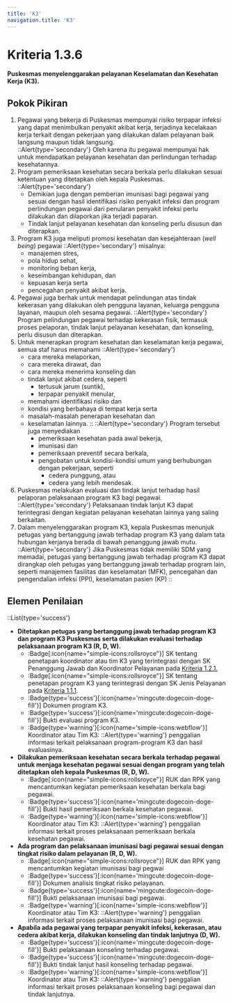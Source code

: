 ```yaml
---
title: 'K3'
navigation.title: 'K3'
---
```

# Kriteria 1.3.6 
**Puskesmas menyelenggarakan pelayanan Keselamatan dan Kesehatan Kerja (K3).** 
## Pokok Pikiran 
1. Pegawai yang bekerja di Puskesmas mempunyai risiko terpapar infeksi yang dapat menimbulkan penyakit akibat kerja, terjadinya kecelakaan kerja terkait  dengan pekerjaan yang dilakukan dalam pelayanan baik langsung maupun tidak langsung.  
  ::Alert{type='secondary'}
  Oleh  karena itu pegawai mempunyai hak untuk mendapatkan pelayanan kesehatan dan perlindungan terhadap kesehatannya. 
1. Program pemeriksaan kesehatan secara berkala perlu dilakukan sesuai ketentuan yang ditetapkan oleh kepala Puskesmas. 
  ::Alert{type='secondary'}
   - Demikian juga dengan pemberian imunisasi bagi pegawai yang sesuai dengan hasil identifikasi risiko penyakit infeksi dan program perlindungan pegawai dari penularan penyakit infeksi perlu dilakukan dan dilaporkan jika terjadi paparan. 
   - Tindak lanjut pelayanan kesehatan dan konseling  perlu disusun dan diterapkan. 
1. Program K3 juga meliputi promosi kesehatan dan kesejahteraan (*well being*) pegawai 
  ::Alert{type='secondary'}
    misalnya: 
    - manajemen stres, 
    - pola hidup sehat, 
    - monitoring beban kerja, 
    - keseimbangan kehidupan, dan 
    - kepuasan kerja serta 
    - pencegahan penyakit akibat kerja. 
2. Pegawai juga berhak untuk mendapat  pelindungan atas tindak kekerasan yang dilakukan oleh pengguna layanan, keluarga pengguna layanan, maupun oleh sesama pegawai. 
  ::Alert{type='secondary'}
  Program pelindungan pegawai terhadap kekerasan fisik, termasuk proses pelaporan, tindak lanjut pelayanan kesehatan, dan konseling, perlu disusun dan diterapkan. 
1. Untuk menerapkan program kesehatan dan keselamatan kerja pegawai, semua staf harus memahami 
  ::Alert{type='secondary'}
    - cara mereka melaporkan, 
    - cara mereka dirawat, dan 
    - cara mereka menerima konseling dan 
    - tindak lanjut akibat cedera, seperti 
        - tertusuk jarum (suntik), 
        - terpapar penyakit menular, 
    - memahami identifikasi risiko dan 
    - kondisi yang berbahaya di tempat kerja serta 
    - masalah-masalah penerapan kesehatan dan 
    - keselamatan lainnya. 
    :: 
    ::Alert{type='secondary'}
    Program tersebut juga menyediakan 
      - pemeriksaan kesehatan pada awal bekerja, 
      - imunisasi dan 
      - pemeriksaan preventif secara berkala, 
      - pengobatan untuk kondisi-kondisi  umum yang berhubungan dengan pekerjaan, seperti 
        - cedera punggung, atau 
        - cedera yang lebih mendesak. 
1. Puskesmas melakukan evaluasi dan tindak lanjut terhadap hasil pelaporan pelaksanaan program K3 bagi pegawai. 
  ::Alert{type='secondary'}
  Pelaksanaan tindak lanjut K3 dapat terintegrasi dengan kegiatan pelayanan kesehatan lainnya yang saling berkaitan. 
1. Dalam menyelenggarakan program K3, kepala Puskesmas menunjuk petugas yang  bertanggung  jawab terhadap program K3 yang dalam tata  hubungan kerjanya berada di bawah penanggung jawab mutu. 
  ::Alert{type='secondary'}
  Jika Puskesmas tidak memiliki SDM yang memadai, petugas yang bertanggung jawab terhadap program K3 dapat dirangkap oleh petugas yang bertanggung jawab terhadap program lain, seperti manajemen fasilitas dan keselamatan (MFK), pencegahan dan pengendalian infeksi (PPI), keselamatan pasien (KP) 
  ::
## Elemen Penilaian 
::List{type='success'}
- **Ditetapkan petugas yang bertanggung jawab terhadap program K3 dan program K3 Puskesmas serta dilakukan evaluasi terhadap pelaksanaan program K3 (R, D, W).**
  - :Badge[:icon{name="simple-icons:rollsroyce"}] SK tentang penetapan koordinator atau tim K3 yang terintegrasi dengan SK Penanggung Jawab dan Koordinator Pelayanan pada [Kriteria 1.2.1.](/docs/akred/pkm/1/2/1) 
  - :Badge[:icon{name="simple-icons:rollsroyce"}] SK tentang penetapan program K3 yang terintegrasi dengan SK Jenis Pelayanan pada [Kriteria 1.1.1](/docs/akred/pkm/1/1/1). 
  - :Badge{type='success'}[:icon{name='mingcute:dogecoin-doge-fill'}] Dokumen program K3. 
  - :Badge{type='success'}[:icon{name='mingcute:dogecoin-doge-fill'}] Bukti evaluasi program K3. 
  - :Badge{type='warning'}[:icon{name='simple-icons:webflow'}] Koordinator atau Tim K3: 
    ::Alert{type='warning'}
    penggalian informasi terkait pelaksanaan program-program K3 dan hasil evaluasinya. 
- **Dilakukan pemeriksaan kesehatan secara berkala terhadap pegawai untuk menjaga kesehatan pegawai sesuai dengan program yang telah ditetapkan oleh kepala Puskesmas (R, D, W).**
  - :Badge[:icon{name="simple-icons:rollsroyce"}] RUK dan RPK yang mencantumkan kegiatan pemeriksaan kesehatan berkala bagi pegawai. 
  - :Badge{type='success'}[:icon{name='mingcute:dogecoin-doge-fill'}] Bukti hasil pemeriksaan berkala kesehatan pegawai. 
  - :Badge{type='warning'}[:icon{name='simple-icons:webflow'}] Koordinator atau Tim K3: 
    ::Alert{type='warning'}
    penggalian informasi terkait proses pelaksanaan pemeriksaan berkala kesehatan pegawai. 
- **Ada program dan pelaksanaan imunisasi bagi pegawai sesuai dengan tingkat risiko dalam pelayanan (R, D, W).**
   - :Badge[:icon{name="simple-icons:rollsroyce"}] RUK dan RPK yang mencantumkan kegiatan imunisasi bagi pegwai 
   - :Badge{type='success'}[:icon{name='mingcute:dogecoin-doge-fill'}] Dokumen analisis tingkat risiko pelayanan. 
   - :Badge{type='success'}[:icon{name='mingcute:dogecoin-doge-fill'}] Bukti pelaksanaan imunisasi bagi pegawai. 
   - :Badge{type='warning'}[:icon{name='simple-icons:webflow'}] Koordinator atau Tim K3: 
    ::Alert{type='warning'}
     penggalian informasi terkait proses pelaksanaan imunisasi bagi pegawai. 
- **Apabila ada pegawai yang terpapar penyakit infeksi, kekerasan, atau cedera akibat kerja, dilakukan konseling dan tindak lanjutnya (D, W).**
  - :Badge{type='success'}[:icon{name='mingcute:dogecoin-doge-fill'}] Bukti pelaksanaan konseling terhadap pegawai. 
  - :Badge{type='success'}[:icon{name='mingcute:dogecoin-doge-fill'}] Bukti tindak lanjut hasil konseling terhadap pegawai. 
  - :Badge{type='warning'}[:icon{name='simple-icons:webflow'}] Koordinator atau Tim K3: 
    ::Alert{type='warning'}
    penggalian informasi terkait proses pelaksanaan konseling bagi pegawai dan tindak lanjutnya. 
